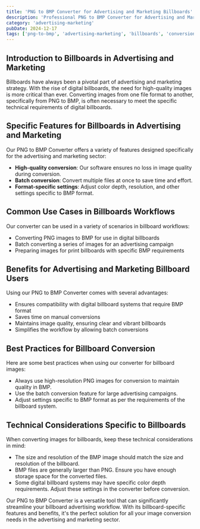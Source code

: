 ```yaml
---
title: 'PNG to BMP Converter for Advertising and Marketing Billboards'
description: 'Professional PNG to BMP Converter for Advertising and Marketing Billboards. Optimized for Advertising and Marketing billboards workflows.'
category: 'advertising-marketing'
pubDate: 2024-12-17
tags: ['png-to-bmp', 'advertising-marketing', 'billboards', 'conversion']
---
```


## Introduction to Billboards in Advertising and Marketing 

Billboards have always been a pivotal part of advertising and marketing strategy. With the rise of digital billboards, the need for high-quality images is more critical than ever. Converting images from one file format to another, specifically from PNG to BMP, is often necessary to meet the specific technical requirements of digital billboards. 

## Specific Features for Billboards in Advertising and Marketing 

Our PNG to BMP Converter offers a variety of features designed specifically for the advertising and marketing sector:

- **High-quality conversion**: Our software ensures no loss in image quality during conversion.
- **Batch conversion**: Convert multiple files at once to save time and effort.
- **Format-specific settings**: Adjust color depth, resolution, and other settings specific to BMP format.

## Common Use Cases in Billboards Workflows 

Our converter can be used in a variety of scenarios in billboard workflows:

- Converting PNG images to BMP for use in digital billboards 
- Batch converting a series of images for an advertising campaign
- Preparing images for print billboards with specific BMP requirements

## Benefits for Advertising and Marketing Billboard Users 

Using our PNG to BMP Converter comes with several advantages:

- Ensures compatibility with digital billboard systems that require BMP format
- Saves time on manual conversions
- Maintains image quality, ensuring clear and vibrant billboards
- Simplifies the workflow by allowing batch conversions

## Best Practices for Billboard Conversion 

Here are some best practices when using our converter for billboard images:

- Always use high-resolution PNG images for conversion to maintain quality in BMP.
- Use the batch conversion feature for large advertising campaigns.
- Adjust settings specific to BMP format as per the requirements of the billboard system.

## Technical Considerations Specific to Billboards 

When converting images for billboards, keep these technical considerations in mind:

- The size and resolution of the BMP image should match the size and resolution of the billboard.
- BMP files are generally larger than PNG. Ensure you have enough storage space for the converted files.
- Some digital billboard systems may have specific color depth requirements. Adjust these settings in the converter before conversion. 

Our PNG to BMP Converter is a versatile tool that can significantly streamline your billboard advertising workflow. With its billboard-specific features and benefits, it's the perfect solution for all your image conversion needs in the advertising and marketing sector.